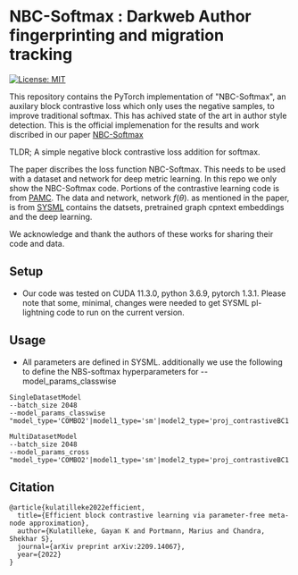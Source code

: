 # NBC-Softmax :  Darkweb Author fingerprinting and migration tracking
[![License: MIT](https://img.shields.io/badge/License-MIT-yellow.svg)](https://opensource.org/licenses/MIT)

This repository contains the PyTorch implementation of "NBC-Softmax", an auxilary block contrastive loss which only uses the negative samples, to improve traditional softmax. This has achived state of the art in author style detection. This is the official implemenation for the results and work discribed in our paper [NBC-Softmax](link)

TLDR; A simple negative block contrastive loss addition for softmax.


The paper discribes the loss function NBC-Softmax. This needs to be used with a dataset and network for deep metric learning. 
In this repo we only show the NBC-Softmax code. Portions of the contrastive learning code is from [PAMC](https://github.com/gayanku/PAMC). 
The data and network, network $f(\theta)$. as mentioned in the paper, is from [SYSML](https://github.com/pranavmaneriker/sysml) contains the datsets,  pretrained graph cpntext embeddings and the deep learning.  

We acknowledge and thank the authors of these works for sharing their code and data.

## Setup
- Our code was tested on CUDA 11.3.0, python 3.6.9, pytorch 1.3.1. Please note that some, minimal, changes were needed to get SYSML pl-lightning code to run on the current version.

## Usage
- All parameters are defined in SYSML. additionally we use the following to define the NBS-softmax hyperparameters for --model_params_classwise
```
SingleDatasetModel
--batch_size 2048   
--model_params_classwise "model_type='COMBO2'|model1_type='sm'|model2_type='proj_contrastiveBC1'|model2_ratio=0.5|proj_dim=0|NOTE='singleW2_0.01_G1_0.5_000_TTC_L5_NEG_0.20_z2048'" 

MultiDatasetModel
--batch_size 2048
--model_params_cross "model_type='COMBO2'|model1_type='sm'|model2_type='proj_contrastiveBC1'|model2_ratio=0.5|proj_dim=0|NOTE='mutiW2_0.01_G1_0.5_000_TTC_L5_NEG_0.30_z2048'"
```

## Citation
```
@article{kulatilleke2022efficient,
  title={Efficient block contrastive learning via parameter-free meta-node approximation}, 
  author={Kulatilleke, Gayan K and Portmann, Marius and Chandra, Shekhar S},
  journal={arXiv preprint arXiv:2209.14067},
  year={2022}
}
```

